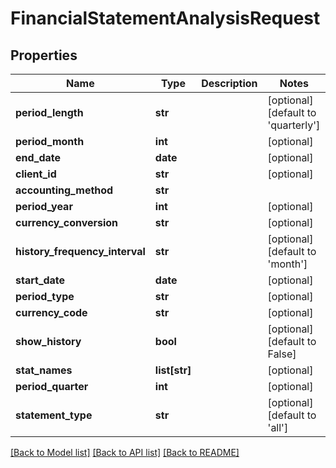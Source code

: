 # FinancialStatementAnalysisRequest

## Properties
Name | Type | Description | Notes
------------ | ------------- | ------------- | -------------
**period_length** | **str** |  | [optional] [default to 'quarterly']
**period_month** | **int** |  | [optional] 
**end_date** | **date** |  | [optional] 
**client_id** | **str** |  | [optional] 
**accounting_method** | **str** |  | 
**period_year** | **int** |  | [optional] 
**currency_conversion** | **str** |  | [optional] 
**history_frequency_interval** | **str** |  | [optional] [default to 'month']
**start_date** | **date** |  | [optional] 
**period_type** | **str** |  | [optional] 
**currency_code** | **str** |  | [optional] 
**show_history** | **bool** |  | [optional] [default to False]
**stat_names** | **list[str]** |  | [optional] 
**period_quarter** | **int** |  | [optional] 
**statement_type** | **str** |  | [optional] [default to 'all']

[[Back to Model list]](../README.md#documentation-for-models) [[Back to API list]](../README.md#documentation-for-api-endpoints) [[Back to README]](../README.md)


